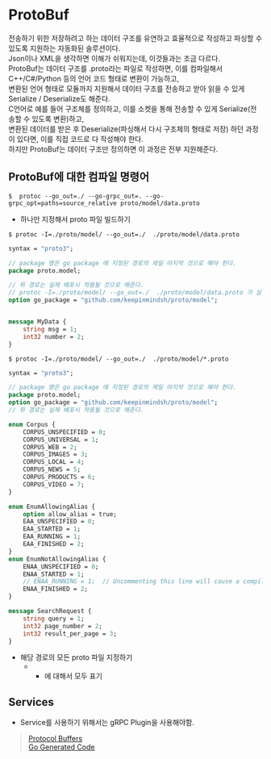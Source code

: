 # ProtoBuf 
전송하기 위한 저장하려고 하는 데이터 구조를 유연하고 효율적으로 작성하고 파싱할 수 있도록 지원하는 자동화된 솔루션이다.  
Json이나 XML을 생각하면 이해가 쉬워지는데, 이것들과는 조금 다르다.    
ProtoBuf는 데이터 구조를 .proto라는 파일로 작성하면, 이를 컴파일해서 C++/C#/Python 등의 언어 코드 형태로 변환이 가능하고,  
변환된 언어 형태로 모듈까지 지원해서 데이터 구조를 전송하고 받아 읽을 수 있게 Serialize / Deserialize도 해준다.  
C언어로 예를 들어 구조체를 정의하고, 이를 소켓을 통해 전송할 수 있게 Serialize(전송할 수 있도록 변환)하고,  
변환된 데이터를 받은 후 Deserialize(파싱해서 다시 구조체의 형태로 저장) 하던 과정이 있다면, 이를 직접 코드로 다 작성해야 한다.  
하지만 ProtoBuf는 데이터 구조만 정의하면 이 과정은 전부 지원해준다.

## ProtoBuf에 대한 컴파일 명령어 

```shell
$  protoc --go_out=./ --go-grpc_out=. --go-grpc_opt=paths=source_relative proto/model/data.proto
```

- 하나만 지정해서 proto 파일 빌드하기 

```shell
$ protoc -I=./proto/model/ --go_out=./  ./proto/model/data.proto
```

```protobuf
syntax = "proto3";

// package 명은 go package 에 지정된 경로의 제일 마지막 것으로 해야 한다.
package proto.model;

// 위 경로는 실제 배포시 적용될 것으로 해준다.
// protoc -I=./proto/model/ --go_out=./  ./proto/model/data.proto 가 실행되면 실제 컴파일될 경로를 정의한다. 
option go_package = "github.com/keepinmindsh/proto/model";


message MyData {
    string msg = 1;
    int32 number = 2;
}
```

```shell
$ protoc -I=./proto/model/ --go_out=./  ./proto/model/*.proto
```

```protobuf
syntax = "proto3";

// package 명은 go package 에 지정된 경로의 제일 마지막 것으로 해야 한다.
package proto.model;
option go_package = "github.com/keepinmindsh/proto/model";
// 위 경로는 실제 배포시 적용될 것으로 해준다.

enum Corpus {
    CORPUS_UNSPECIFIED = 0;
    CORPUS_UNIVERSAL = 1;
    CORPUS_WEB = 2;
    CORPUS_IMAGES = 3;
    CORPUS_LOCAL = 4;
    CORPUS_NEWS = 5;
    CORPUS_PRODUCTS = 6;
    CORPUS_VIDEO = 7;
}

enum EnumAllowingAlias {
    option allow_alias = true;
    EAA_UNSPECIFIED = 0;
    EAA_STARTED = 1;
    EAA_RUNNING = 1;
    EAA_FINISHED = 2;
}
enum EnumNotAllowingAlias {
    ENAA_UNSPECIFIED = 0;
    ENAA_STARTED = 1;
    // ENAA_RUNNING = 1;  // Uncommenting this line will cause a compile error inside Google and a warning message outside.
    ENAA_FINISHED = 2;
}

message SearchRequest {
    string query = 1;
    int32 page_number = 2;
    int32 result_per_page = 3;
}
```

- 해당 경로의 모든 proto 파일 지정하기
    - * 에 대해서 모두 표기


## Services 

- Service를 사용하기 위해서는 gRPC Plugin을 사용해야함.



> [Protocol Buffers](https://developers.google.com/protocol-buffers/docs/proto3)      
> [Go Generated Code](https://developers.google.com/protocol-buffers/docs/reference/go-generated)